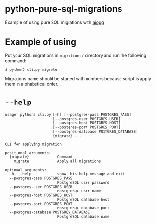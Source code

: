 # python-pure-sql-migrations

Example of using pure SQL migrations with [aiopg](https://github.com/aio-libs/aiopg)

# Example of using

Put your SQL migrations in `migrations/` directory and run the following command:

`$ python3 cli.py migrate`

Migrations name should be started with numbers because script is apply them in alphabetical order.

# `--help`

```
usage: python3 cli.py [-h] [--postgres-pass POSTGRES_PASS]
                      [--postgres-user POSTGRES_USER]
                      [--postgres-host POSTGRES_HOST]
                      [--postgres-port POSTGRES_PORT]
                      [--postgres-database POSTGRES_DATABASE]
                      {migrate} ...

CLI for applying migration

positional arguments:
  {migrate}             Command
    migrate             Apply all migrations

optional arguments:
  -h, --help            show this help message and exit
  --postgres-pass POSTGRES_PASS
                        PostgreSQL user password
  --postgres-user POSTGRES_USER
                        PostgreSQL user name
  --postgres-host POSTGRES_HOST
                        PostgreSQL database host
  --postgres-port POSTGRES_PORT
                        PostgreSQL database port
  --postgres-database POSTGRES_DATABASE
                        PostgreSQL database name
```